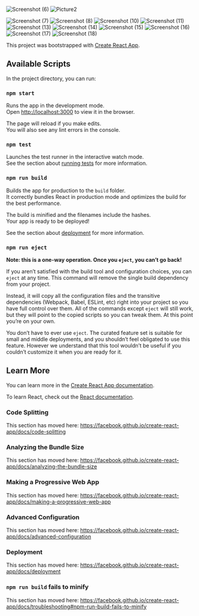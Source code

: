 ![Screenshot (6)](https://user-images.githubusercontent.com/44254251/103458465-8deebd80-4d2e-11eb-91bf-eb14ee75560c.png)
![Picture2](https://user-images.githubusercontent.com/44254251/103458524-0e152300-4d2f-11eb-81fc-1ba91d6c9c61.png)

![Screenshot (7)](https://user-images.githubusercontent.com/44254251/103458470-9941e900-4d2e-11eb-936f-ad44e795bf00.png)
![Screenshot (8)](https://user-images.githubusercontent.com/44254251/103458472-a068f700-4d2e-11eb-9774-6c258382aec3.png)
![Screenshot (10)](https://user-images.githubusercontent.com/44254251/103458475-a8289b80-4d2e-11eb-8eb2-7402091933ea.png)
![Screenshot (11)](https://user-images.githubusercontent.com/44254251/103458478-aced4f80-4d2e-11eb-8cf6-54e505eec13b.png)
![Screenshot (13)](https://user-images.githubusercontent.com/44254251/103458482-b5458a80-4d2e-11eb-9792-0fc9d50a9efa.png)
![Screenshot (14)](https://user-images.githubusercontent.com/44254251/103458485-bc6c9880-4d2e-11eb-87b0-d34af8d29f20.png)
![Screenshot (15)](https://user-images.githubusercontent.com/44254251/103458491-ca221e00-4d2e-11eb-99ed-ec1a13f59964.png)
![Screenshot (16)](https://user-images.githubusercontent.com/44254251/103458493-cf7f6880-4d2e-11eb-948c-a189e7a77dfe.png)
![Screenshot (17)](https://user-images.githubusercontent.com/44254251/103458497-d5754980-4d2e-11eb-91ab-dd24345d7de3.png)
![Screenshot (18)](https://user-images.githubusercontent.com/44254251/103458499-dc9c5780-4d2e-11eb-93ed-ebc756798ff6.png)


This project was bootstrapped with [Create React App](https://github.com/facebook/create-react-app).



## Available Scripts

In the project directory, you can run:

### `npm start`

Runs the app in the development mode.<br />
Open [http://localhost:3000](http://localhost:3000) to view it in the browser.

The page will reload if you make edits.<br />
You will also see any lint errors in the console.

### `npm test`

Launches the test runner in the interactive watch mode.<br />
See the section about [running tests](https://facebook.github.io/create-react-app/docs/running-tests) for more information.

### `npm run build`

Builds the app for production to the `build` folder.<br />
It correctly bundles React in production mode and optimizes the build for the best performance.

The build is minified and the filenames include the hashes.<br />
Your app is ready to be deployed!

See the section about [deployment](https://facebook.github.io/create-react-app/docs/deployment) for more information.

### `npm run eject`

**Note: this is a one-way operation. Once you `eject`, you can’t go back!**

If you aren’t satisfied with the build tool and configuration choices, you can `eject` at any time. This command will remove the single build dependency from your project.

Instead, it will copy all the configuration files and the transitive dependencies (Webpack, Babel, ESLint, etc) right into your project so you have full control over them. All of the commands except `eject` will still work, but they will point to the copied scripts so you can tweak them. At this point you’re on your own.

You don’t have to ever use `eject`. The curated feature set is suitable for small and middle deployments, and you shouldn’t feel obligated to use this feature. However we understand that this tool wouldn’t be useful if you couldn’t customize it when you are ready for it.

## Learn More

You can learn more in the [Create React App documentation](https://facebook.github.io/create-react-app/docs/getting-started).

To learn React, check out the [React documentation](https://reactjs.org/).

### Code Splitting

This section has moved here: https://facebook.github.io/create-react-app/docs/code-splitting

### Analyzing the Bundle Size

This section has moved here: https://facebook.github.io/create-react-app/docs/analyzing-the-bundle-size

### Making a Progressive Web App

This section has moved here: https://facebook.github.io/create-react-app/docs/making-a-progressive-web-app

### Advanced Configuration

This section has moved here: https://facebook.github.io/create-react-app/docs/advanced-configuration

### Deployment

This section has moved here: https://facebook.github.io/create-react-app/docs/deployment

### `npm run build` fails to minify

This section has moved here: https://facebook.github.io/create-react-app/docs/troubleshooting#npm-run-build-fails-to-minify
